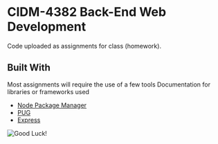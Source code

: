 # CIDM-4382 Back-End Web Development

Code uploaded as assignments for class (homework). 

## Built With

Most assignments will require the use of a few tools
Documentation for libraries or frameworks used

* [Node Package Manager](https://www.npmjs.com/package/express)
* [PUG](https://pugjs.org/api/getting-started.html)
* [Express](https://expressjs.com/)

![Good Luck!](Assigment-0/pugsplosion.gif)
